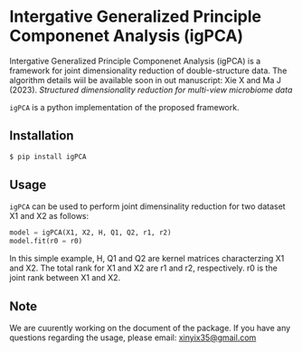 # Intergative Generalized Principle Componenet Analysis (igPCA)

Intergative Generalized Principle Componenet Analysis (igPCA) is a framework for joint dimensionality reduction of double-structure data. The algorithm details wiil be available soon in out manuscript:
    Xie X and Ma J (2023). *Structured dimensionality reduction for multi-view microbiome data*

`igPCA` is a python implementation of the proposed framework.

## Installation

```bash
$ pip install igPCA
```

## Usage

`igPCA` can be used to perform joint dimensinality reduction for two dataset X1 and X2 as follows:

```python
model = igPCA(X1, X2, H, Q1, Q2, r1, r2)
model.fit(r0 = r0)
```

In this simple example, H, Q1 and Q2 are kernel matrices characterzing X1 and X2. The total rank for X1 and X2 are r1 and r2, respectively. r0 is the joint rank between X1 and X2.

## Note 
We are cuurently working on the document of the package. If you have any questions regarding the usage, please email: xinyix35@gmail.com
